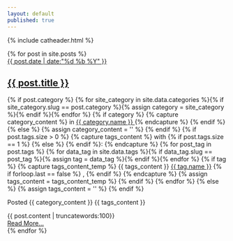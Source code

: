 ```yaml
---
layout: default
published: true
---
```

{% include catheader.html %}
<div class="posts">
	{% for post in site.posts %}
		<article class="post">   
			<div class="postdate">
				<a href="{{ page.url }}">
					{{ post.date | date:"<span class='day'>%d</span> <span class='month'>%b</span> <span class='year'>%Y</span>" }}
				</a>
			</div>
			<h1 class="post-title">
				<a href="{{ site.baseurl }}{{ post.url }}">{{ post.title }}</a>
			</h1>
			{% if post.category %}
				{% for site_category in site.data.categories %}{% if site_category.slug == post.category %}{% assign category = site_category %}{% endif %}{% endfor %}
				{% if category %}
					{% capture category_content %} in 
					<span class="label" style="background-color:{{ category.color }}">
						<a href="/blog/category/{{ category.slug }}/">
							{{ category.name }}
						</a>
					</span>{% endcapture %}
				{% endif %}
			{% else %}
				{% assign category_content = '' %}
			{% endif %}
			{% if post.tags.size > 0 %}
				{% capture tags_content %}  with 
					{% if post.tags.size == 1 %}
						<i class="fa fa-tag"></i>
					{% else %}
						<i class="fa fa-tags"></i>
					{% endif %}: 
				{% endcapture %}
				{% for post_tag in post.tags %}
					{% for data_tag in site.data.tags %}{% if data_tag.slug == post_tag %}{% assign tag = data_tag %}{% endif %}{% endfor %}
					{% if tag %}
						{% capture tags_content_temp %}
							{{ tags_content }}
							<a href="/blog/tag/{{ tag.slug }}/">{{ tag.name }}</a>
							{% if forloop.last == false %}
								, 
							{% endif %}
						{% endcapture %}
						{% assign tags_content = tags_content_temp %}
					{% endif %}
				{% endfor %}
			{% else %}
				{% assign tags_content = '' %}
			{% endif %}
			<p class="cat-list">Posted {{ category_content }} {{ tags_content }}</p>
			<div class="entry">
				{{ post.content | truncatewords:100}}
			</div>
			<a href="{{ site.baseurl }}{{ post.url }}" class="read-more">Read More...</a>
		</article>
	{% endfor %}
</div>